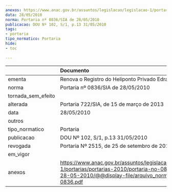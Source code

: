 ```yaml
---
anexos: https://www.anac.gov.br/assuntos/legislacao/legislacao-1/portarias/portarias-2010/portaria-no-0836-sia-de-28-05-2010/@@display-file/arquivo_norma/PA2010-0836.pdf
data: 28/05/2010
norma: Portaria nº 0836/SIA de 28/05/2010
publicacao: DOU Nº 102, S/1, p.13 31/05/2010
tags:
- portaria
tipo_normatico: Portaria
hide: 
- toc 
 
---
```


|                    | Documento                                                                                                                                                         |
|:-------------------|:------------------------------------------------------------------------------------------------------------------------------------------------------------------|
| ementa             | Renova o Registro do Heliponto Privado Edra (SP).                                                                                                                 |
| norma              | Portaria nº 0836/SIA de 28/05/2010                                                                                                                                |
| tornada_sem_efeito |                                                                                                                                                                   |
| alterada           | Portaria 722/SIA, de 15 de março de 2013                                                                                                                          |
| data               | 28/05/2010                                                                                                                                                        |
| outros             |                                                                                                                                                                   |
| tipo_normatico     | Portaria                                                                                                                                                          |
| publicacao         | DOU Nº 102, S/1, p.13 31/05/2010                                                                                                                                  |
| revogada           | Portaria Nº 2515, de 25 de setembro de 2013                                                                                                                       |
| em_vigor           |                                                                                                                                                                   |
| anexos             | https://www.anac.gov.br/assuntos/legislacao/legislacao-1/portarias/portarias-2010/portaria-no-0836-sia-de-28-05-2010/@@display-file/arquivo_norma/PA2010-0836.pdf |